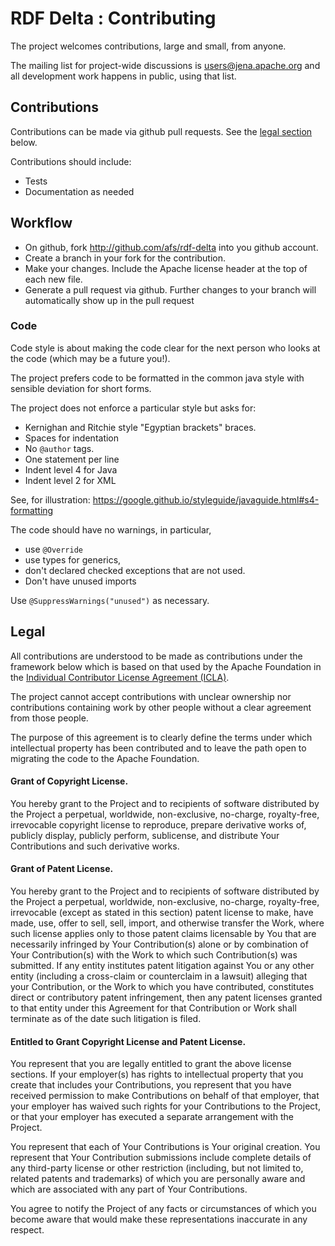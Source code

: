 RDF Delta : Contributing
==========================

The project welcomes contributions, large and small, from anyone.

The mailing list for project-wide discussions is users@jena.apache.org
and all development work happens in public, using that list.

## Contributions

Contributions can be made via github pull requests. See the
[legal section](#legal) below.

Contributions should include:

* Tests
* Documentation as needed

## Workflow

* On github, fork http://github.com/afs/rdf-delta into you github account.
* Create a branch in your fork for the contribution.
* Make your changes. Include the Apache license header at the top of
  each new file.
* Generate a pull request via github. Further changes to your branch will automatically
  show up in the pull request

### Code

Code style is about making the code clear for the next person who looks
at the code (which may be a future you!).

The project prefers code to be formatted in the common java style with
sensible deviation for short forms.

The project does not enforce a particular style but asks for:

* Kernighan and Ritchie style "Egyptian brackets" braces.
* Spaces for indentation
* No `@author` tags.
* One statement per line
* Indent level 4 for Java
* Indent level 2 for XML

See, for illustration:
https://google.github.io/styleguide/javaguide.html#s4-formatting

The code should have no warnings, in particular,
* use `@Override`
* use types for generics, 
* don't declared checked exceptions that are not used.
* Don't have unused imports

Use `@SuppressWarnings("unused")` as necessary.

## Legal

All contributions are understood to be made as contributions under the
framework below which is based on that used by the Apache Foundation in
the [Individual Contributor License Agreement (ICLA)](https://www.apache.org/licenses/icla.pdf).

The project cannot accept contributions with unclear ownership nor
contributions containing work by other people without a clear agreement
from those people.

The purpose of this agreement is to clearly define the terms under which
intellectual property has been contributed and to leave the path open to
migrating the code to the Apache Foundation.

#### Grant of Copyright License. 

You hereby grant to the Project and to recipients of software
distributed by the Project a perpetual, worldwide, non-exclusive,
no-charge, royalty-free, irrevocable copyright license to reproduce,
prepare derivative works of, publicly display, publicly perform,
sublicense, and distribute Your Contributions and such derivative works.

#### Grant of Patent License.

You hereby grant to the Project and to recipients of software
distributed by the Project a perpetual, worldwide, non-exclusive,
no-charge, royalty-free, irrevocable (except as stated in this section)
patent license to make, have made, use, offer to sell, sell, import, and
otherwise transfer the Work, where such license applies only to those
patent claims licensable by You that are necessarily infringed by Your
Contribution(s) alone or by combination of Your Contribution(s) with the
Work to which such Contribution(s) was submitted. If any entity
institutes patent litigation against You or any other entity (including
a cross-claim or counterclaim in a lawsuit) alleging that your
Contribution, or the Work to which you have contributed, constitutes
direct or contributory patent infringement, then any patent licenses
granted to that entity under this Agreement for that Contribution or
Work shall terminate as of the date such litigation is filed.

#### Entitled to Grant Copyright License and Patent License.

You represent that you are legally entitled to grant the above license
sections. If your employer(s) has rights to intellectual property that
you create that includes your Contributions, you represent that you have
received permission to make Contributions on behalf of that employer,
that your employer has waived such rights for your Contributions to the
Project, or that your employer has executed a separate arrangement with
the Project.

You represent that each of Your Contributions is Your original creation.
You represent that Your Contribution submissions include complete
details of any third-party license or other restriction (including, but
not limited to, related patents and trademarks) of which you are
personally aware and which are associated with any part of Your
Contributions.

You agree to notify the Project of any facts or circumstances of which
you become aware that would make these representations inaccurate in any
respect.
